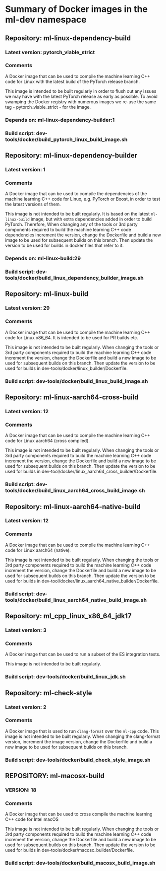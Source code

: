 # Summary of Docker images in the ml-dev namespace

## Repository: ml-linux-dependency-build

### Latest version: pytorch_viable_strict

### Comments
A Docker image that can be used to compile the machine learning
C++ code for Linux with the latest build of the PyTorch release branch.

This image is intended to be built regularly in order to flush out any
issues we may have with the latest PyTorch release as early as possible.
To avoid swamping the Docker registry with numerous images we re-use the
same tag - pytorch_viable_strict - for the image.

### Depends on: ml-linux-dependency-builder:1

### Build script: dev-tools/docker/build_pytorch_linux_build_image.sh


## Repository: ml-linux-dependency-builder

### Latest version: 1

### Comments
A Docker image that can be used to compile the dependencies of
the machine learning C++ code for Linux, e.g. PyTorch or Boost, in order
to test the latest versions of them.

This image is not intended to be built regularly. It is based on the latest
`ml-linux-build` image, but with extra dependencies added in order to build
PyTorch.  Therefore, When changing any of the tools or 3rd party components
required to build the machine learning C++ code dependencies increment the
version, change the Dockerfile and build a new image to be used for subsequent
builds on this branch. Then update the version to be used for builds in docker
files that refer to it.

### Depends on: ml-linux-build:29

### Build script: dev-tools/docker/build_linux_dependency_builder_image.sh



## Repository: ml-linux-build

### Latest version: 29

### Comments
A Docker image that can be used to compile the machine learning
C++ code for Linux x86_64. It is intended to be used for PR builds etc.

This image is not intended to be built regularly.  When changing the tools
or 3rd party components required to build the machine learning C++ code
increment the version, change the Dockerfile and build a new image to be
used for subsequent builds on this branch.  Then update the version to be
used for builds in dev-tools/docker/linux_builder/Dockerfile.

### Build script: dev-tools/docker/build_linux_build_image.sh


## Repository: ml-linux-aarch64-cross-build

### Latest version: 12

### Comments
A Docker image that can be used to compile the machine learning
C++ code for Linux aarch64 (cross compiled).

This image is not intended to be built regularly.  When changing the tools
or 3rd party components required to build the machine learning C++ code
increment the version, change the Dockerfile and build a new image to be
used for subsequent builds on this branch.  Then update the version to be
used for builds in dev-tool/docker/linux_aarch64_cross_builder/Dockerfile.

### Build script: dev-tools/docker/build_linux_aarch64_cross_build_image.sh


## Repository: ml-linux-aarch64-native-build

### Latest version: 12

### Comments
A Docker image that can be used to compile the machine learning
C++ code for Linux aarch64 (native).

This image is not intended to be built regularly.  When changing the tools
or 3rd party components required to build the machine learning C++ code
increment the version, change the Dockerfile and build a new image to be
used for subsequent builds on this branch.  Then update the version to be
used for builds in dev-tool/docker/linux_aarch64_native_builder/Dockerfile.

### Build script: dev-tools/docker/build_linux_aarch64_native_build_image.sh


## Repository: ml_cpp_linux_x86_64_jdk17

### Latest version: 3

### Comments
A Docker image that can be used to run a subset of the ES
integration tests.

This image is not intended to be built regularly.

### Build script: dev-tools/docker/build_linux_jdk.sh


## Repository: ml-check-style

### Latest version: 2

### Comments
A Docker image that is used to run `clang-format` over the `ml-cpp` code.
This image is not intended to be built regularly.  When changing the
clang-format version, increment the image version, change the Dockerfile and
build a new image to be used for subsequent builds on this branch.

### Build script: dev-tools/docker/build_check_style_image.sh



## REPOSITORY: ml-macosx-build

### VERSION: 18

### Comments
A Docker image that can be used to cross compile the machine learning
C++ code for Intel macOS

This image is not intended to be built regularly.  When changing the tools
or 3rd party components required to build the machine learning C++ code
increment the version, change the Dockerfile and build a new image to be
used for subsequent builds on this branch.  Then update the version to be
used for builds in dev-tools/docker/macosx_builder/Dockerfile.

### Build script: dev-tools/docker/build_macosx_build_image.sh

